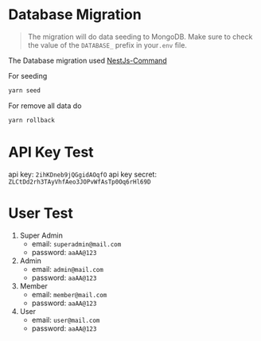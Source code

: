 
# Database Migration

> The migration will do data seeding to MongoDB. Make sure to check the value of the `DATABASE_` prefix in your`.env` file.

The Database migration used [NestJs-Command][ref-nestjscommand]

For seeding

```bash
yarn seed
```

For remove all data do

```bash
yarn rollback
```

# API Key Test
api key: `2ihKDneb9jQGgidAOqfO`
api key secret: `ZLCtDd2rh3TAyVhfAeo3JOPvWfAsTp0Oq6rHl69D`

# User Test

1. Super Admin
   - email: `superadmin@mail.com`
   - password: `aaAA@123`
2. Admin
   - email: `admin@mail.com`
   - password: `aaAA@123`
3. Member
   - email: `member@mail.com`
   - password: `aaAA@123`
4. User
   - email: `user@mail.com`
   - password: `aaAA@123`

<!-- Reference -->
[ref-nestjs]: http://nestjs.com
[ref-mongoose]: https://mongoosejs.com
[ref-mongodb]: https://docs.mongodb.com/
[ref-nodejs]: https://nodejs.org/
[ref-typescript]: https://www.typescriptlang.org/
[ref-docker]: https://docs.docker.com
[ref-dockercompose]: https://docs.docker.com/compose/
[ref-yarn]: https://yarnpkg.com
[ref-12factor]: https://12factor.net
[ref-nestjscommand]: https://gitlab.com/aa900031/nestjs-command
[ref-jwt]: https://jwt.io
[ref-jest]: https://jestjs.io/docs/getting-started
[ref-git]: https://git-scm.com
